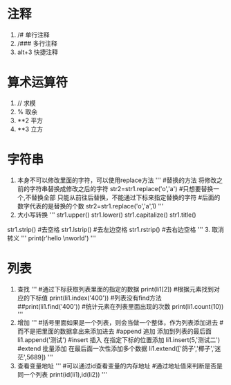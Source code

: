 # 注释
1. /#    单行注释
2. /###  多行注释
3. alt+3 快捷注释

# 算术运算符
1. //   求模
2. %    取余
3. **2  平方
4. **3  立方

# 字符串
1. 本身不可以修改里面的字符，可以使用replace方法
'''
#替换的方法 将修改之前的字符串替换成修改之后的字符
str2=str1.replace('o','a')
#只想要替换一个,不替换全部 只能从前往后替换，不能通过下标来指定替换的字符
#后面的数字代表的是替换的个数
str2=str1.replace('o','a',1)
'''
2. 大小写转换
'''
str1.upper()
str1.lower()
str1.capitalize()
str1.title()

str1.strip() #去空格
str1.lstrip() #去左边空格
str1.rstrip() #去右边空格
'''
3. 取消转义
'''
print(r'hello \nworld')
'''

# 列表
1. 查找
'''
#通过下标获取列表里面的指定的数据
print(li1[2])
#根据元素找到对应的下标值
print(li1.index('400'))
#列表没有find方法
##print(li1.find('400'))
#统计元素在列表里面出现的次数
print(li1.count(10))
'''
2. 增加
'''
#括号里面如果是一个列表，则会当做一个整体，作为列表添加进去
#而不是把里面的数据拿出来添加进去
#append 追加 添加到列表的最后面
li1.append('测试')
#insert 插入 在指定下标的位置添加
li1.insert(5,'测试二')
#extend 批量添加 在最后面一次性添加多个数据
li1.extend(['鸽子','椰子','迷茫',5689])
'''
3. 查看变量地址
'''
#可以通过id查看变量的内存地址
#通过地址值来判断是否是同一个列表
print(id(li1),id(li2))
'''